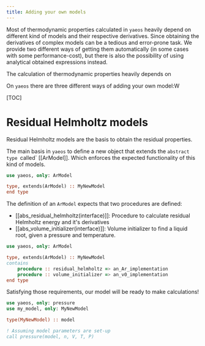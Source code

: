 ```yaml
---
title: Adding your own models
---
```


Most of thermodynamic properties calculated in `yaeos` heavily depend on
different kind of models and their respective derivatives. Since obtaining the
derivatives of complex models can be a tedious and error-prone task. We provide
two different ways of getting them automatically (in some cases with some
performance-cost), but there is also the possibility of using analytical
obtained expressions instead.

The calculation of thermodynamic properties heavily depends on 

On `yaeos` there are three different ways of adding your own model:W

[TOC]

# Residual Helmholtz models
Residual Helmholtz models are the basis to obtain the residual properties.

The main basis in `yaeos` to define a new object that extends the `abstract
type `called` [[ArModel]]. Which enforces the expected functionality of this
kind of models.

```fortran
use yaeos, only: ArModel

type, extends(ArModel) :: MyNewModel
end type
```

The definition of an `ArModel` expects that two procedures are defined:

- [[abs_residual_helmholtz(interface)]]: Procedure to calculate residual
      Helmholtz energy and it's derivatives
- [[abs_volume_initializer(interface)]]: Volume initializer to find a liquid
      root, given a pressure and temperature.

```fortran
use yaeos, only: ArModel

type, extends(ArModel) :: MyNewModel
contains
    procedure :: residual_helmholtz => an_Ar_implementation
    procedure :: volume_initializer => an_v0_implementation
end type
```

Satisfying those requirements, our model will be ready to make calculations!

```fortran
use yaeos, only: pressure
use my_model, only: MyNewModel

type(MyNewModel) :: model

! Assuming model parameters are set-up
call pressure(model, n, V, T, P)
```